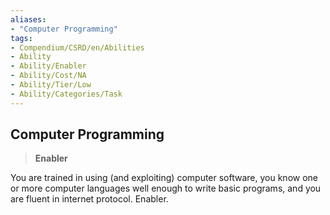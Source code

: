```yaml
---
aliases:
- "Computer Programming"
tags:
- Compendium/CSRD/en/Abilities
- Ability
- Ability/Enabler
- Ability/Cost/NA
- Ability/Tier/Low
- Ability/Categories/Task
---
```


  
## Computer Programming  
>**Enabler**
  
You are trained in using (and exploiting) computer software, you know one or more computer languages well enough to write basic programs, and you are fluent in internet protocol. Enabler.